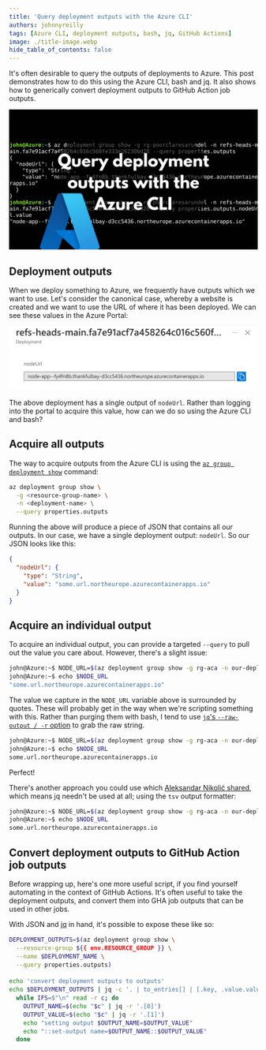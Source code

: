 ```yaml
---
title: 'Query deployment outputs with the Azure CLI'
authors: johnnyreilly
tags: [Azure CLI, deployment outputs, bash, jq, GitHub Actions]
image: ./title-image.webp
hide_table_of_contents: false
---
```


It's often desirable to query the outputs of deployments to Azure. This post demonstrates how to do this using the Azure CLI, bash and jq. It also shows how to generically convert deployment outputs to GitHub Action job outputs.

![title image reading "Query deployment outputs with the Azure CLI" with the Azure logo and the Azure Cloud Shell in the background](title-image.webp)

## Deployment outputs

When we deploy something to Azure, we frequently have outputs which we want to use. Let's consider the canonical case, whereby a website is created and we want to use the URL of where it has been deployed. We can see these values in the Azure Portal:

![a screenshot of the Azure portal demostrating deployment outputs, there is a single output of "nodeUrl"](./screenshot-azure-portal-deployment-outputs.webp)

The above deployment has a single output of `nodeUrl`. Rather than logging into the portal to acquire this value, how can we do so using the Azure CLI and bash?

## Acquire all outputs

The way to acquire outputs from the Azure CLI is using the [`az group deployment show`](https://docs.microsoft.com/en-us/cli/azure/group/deployment?view=azure-cli-latest#az_group_deployment_show) command:

```bash
az deployment group show \
  -g <resource-group-name> \
  -n <deployment-name> \
  --query properties.outputs
```

Running the above will produce a piece of JSON that contains all our outputs. In our case, we have a single deployment output: `nodeUrl`. So our JSON looks like this:

```json
{
  "nodeUrl": {
    "type": "String",
    "value": "some.url.northeurope.azurecontainerapps.io"
  }
}
```

## Acquire an individual output

To acquire an individual output, you can provide a targeted `--query` to pull out the value you care about. However, there's a slight issue:

```bash
john@Azure:~$ NODE_URL=$(az deployment group show -g rg-aca -n our-deployment --query properties.outputs.nodeUrl.value)
john@Azure:~$ echo $NODE_URL
"some.url.northeurope.azurecontainerapps.io"
```

The value we capture in the `NODE_URL` variable above is surrounded by quotes. These will probably get in the way when we're scripting something with this. Rather than purging them with bash, I tend to use [`jq`'s `--raw-output / -r` option](https://stedolan.github.io/jq/manual/) to grab the raw string.

```bash
john@Azure:~$ NODE_URL=$(az deployment group show -g rg-aca -n our-deployment --query properties.outputs | jq -r '.nodeUrl.value')
john@Azure:~$ echo $NODE_URL
some.url.northeurope.azurecontainerapps.io
```

Perfect!

There's another approach you could use which [Aleksandar Nikolić shared](https://twitter.com/alexandair/status/1476554234543890437), which means jq needn't be used at all; using the `tsv` output formatter:

```bash
john@Azure:~$ NODE_URL=$(az deployment group show -g rg-aca -n our-deployment --query properties.outputs.nodeUrl.value -o tsv)
john@Azure:~$ echo $NODE_URL
some.url.northeurope.azurecontainerapps.io
```

## Convert deployment outputs to GitHub Action job outputs

Before wrapping up, here's one more useful script, if you find yourself automating in the context of GitHub Actions. It's often useful to take the deployment outputs, and convert them into GHA job outputs that can be used in other jobs.

With JSON and [jq](https://stedolan.github.io/jq/) in hand, it's possible to expose these like so:

```bash
DEPLOYMENT_OUTPUTS=$(az deployment group show \
  --resource-group ${{ env.RESOURCE_GROUP }} \
  --name $DEPLOYMENT_NAME \
  --query properties.outputs)

echo 'convert deployment outputs to outputs'
echo $DEPLOYMENT_OUTPUTS | jq -c '. | to_entries[] | [.key, .value.value]' |
  while IFS=$"\n" read -r c; do
    OUTPUT_NAME=$(echo "$c" | jq -r '.[0]')
    OUTPUT_VALUE=$(echo "$c" | jq -r '.[1]')
    echo "setting output $OUTPUT_NAME=$OUTPUT_VALUE"
    echo "::set-output name=$OUTPUT_NAME::$OUTPUT_VALUE"
  done
```
